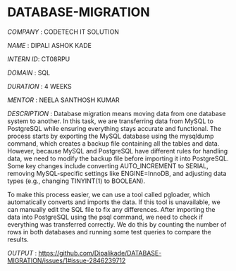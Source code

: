 # DATABASE-MIGRATION
*COMPANY* :   CODETECH IT SOLUTION

*NAME*   :   DIPALI ASHOK KADE

*INTERN ID*: CT08RPU

*DOMAIN*   : SQL

*DURATION* : 4 WEEKS

*MENTOR*   : NEELA SANTHOSH KUMAR

*DESCRIPTION* : Database migration means moving data from one database system to another. In this task, we are transferring data from MySQL to PostgreSQL while ensuring everything stays accurate and functional. The process starts by exporting the MySQL database using the mysqldump command, which creates a backup file containing all the tables and data. However, because MySQL and PostgreSQL have different rules for handling data, we need to modify the backup file before importing it into PostgreSQL. Some key changes include converting AUTO_INCREMENT to SERIAL, removing MySQL-specific settings like ENGINE=InnoDB, and adjusting data types (e.g., changing TINYINT(1) to BOOLEAN).

To make this process easier, we can use a tool called pgloader, which automatically converts and imports the data. If this tool is unavailable, we can manually edit the SQL file to fix any differences. After importing the data into PostgreSQL using the psql command, we need to check if everything was transferred correctly. We do this by counting the number of rows in both databases and running some test queries to compare the results.

*OUTPUT* : https://github.com/Dipalikade/DATABASE-MIGRATION/issues/1#issue-2846239712
